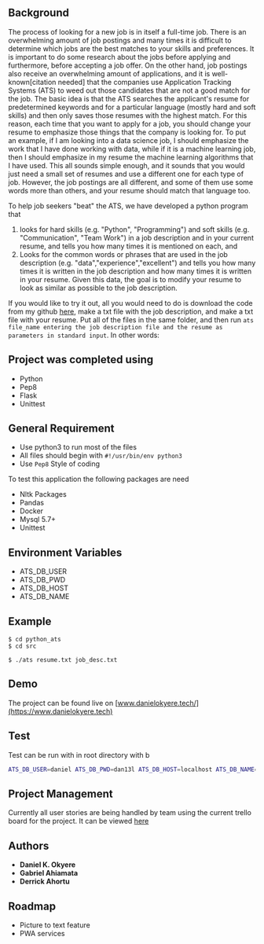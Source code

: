 ## Background
The process of looking for a new job is in itself a full-time job.
There is an overwhelming amount of job postings and many times it is difficult to determine which jobs are the best matches to your skills and preferences.
It is important to do some research about the jobs before applying and furthermore, before accepting a job offer. On the other hand, job postings also receive an overwhelming amount of applications, and it is well-known[citation needed] that the companies use Application Tracking Systems (ATS) to weed out those candidates that are not a good match for the job. The basic idea is that the ATS searches the applicant's resume for predetermined keywords and for a particular language (mostly hard and soft skills) and then only saves those resumes with the highest match. For this reason, each time that you want to apply for a job, you should change your resume to emphasize those things that the company is looking for. To put an example, if I am looking into a data science job, I should emphasize the work that I have done working with data, while if it is a machine learning job, then I should emphasize in my resume the machine learning algorithms that I have used. This all sounds simple enough, and it sounds that you would just need a small set of resumes and use a different one for each type of job. However, the job postings are all different, and some of them use some words more than others, and your resume should match that language too.

To help job seekers "beat" the ATS, we have developed a python program that 
1) looks for hard skills (e.g. "Python", "Programming") and soft skills (e.g. "Communication", "Team Work") in a job description and in your current resume, and tells you how many times it is mentioned on each, and
2) Looks for the common words or phrases that are used in the job description (e.g. "data","experience","excellent") and tells you how many times it is written in the job description and how many times it is written in your resume. Given this data, the goal is to modify your resume to look as similar as possible to the job description.

If you would like to try it out, all you would need to do is download the code from my github [here](https://www.github.com/DanielOkyere/python_ats), make a txt file with the job description, and make a txt file with your resume. Put all of the files in the same folder, and then run `ats file_name entering the job description file and the resume as parameters in standard input`. In other words:

## Project was completed using
- Python
- Pep8
- Flask
- Unittest

## General Requirement
- Use python3 to run most of the files
- All files should begin with `#!/usr/bin/env python3`
- Use `Pep8` Style of coding

To test this application the following packages are need
- Nltk Packages
- Pandas
- Docker
- Mysql 5.7+
- Unittest

## Environment Variables
- ATS_DB_USER 
- ATS_DB_PWD 
- ATS_DB_HOST 
- ATS_DB_NAME

## Example
```commandline
$ cd python_ats
$ cd src

$ ./ats resume.txt job_desc.txt

```
## Demo
The project can be found live on [www.danielokyere.tech/](https://www.danielokyere.tech)

## Test

Test can be run with in root directory with b
```bash
ATS_DB_USER=daniel ATS_DB_PWD=dan13l ATS_DB_HOST=localhost ATS_DB_NAME=python_ats python3 -m unittest discover test
```

## Project Management
Currently all user stories are being handled by team using the current trello board for the project. It can be viewed [here](https://trello.com/invite/b/4MqO3faK/ATTI747d5b3c69b03796c7765c207a6949987A05C02D/free-application-tracking-system)

## Authors
- **Daniel K. Okyere**
- **Gabriel Ahiamata**
- **Derrick Ahortu**

## Roadmap
- Picture to text feature
- PWA services

